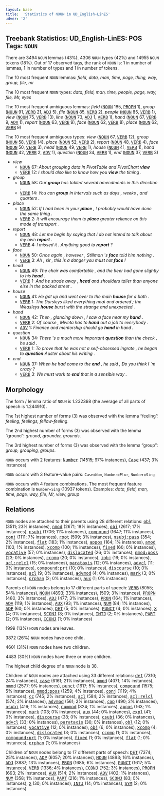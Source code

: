 ```yaml
---
layout: base
title:  'Statistics of NOUN in UD_English-LinES'
udver: '2'
---
```


## Treebank Statistics: UD_English-LinES: POS Tags: `NOUN`

There are 3494 `NOUN` lemmas (43%), 4306 `NOUN` types (42%) and 14955 `NOUN` tokens (18%).
Out of 17 observed tags, the rank of `NOUN` is: 1 in number of lemmas, 1 in number of types and 1 in number of tokens.

The 10 most frequent `NOUN` lemmas: <em>field, data, man, time, page, thing, way, group, file, mr</em>

The 10 most frequent `NOUN` types:  <em>data, field, man, time, people, page, way, file, Mr, eyes</em>

The 10 most frequent ambiguous lemmas: <em>field</em> (<tt><a href="en_lines-pos-NOUN.html">NOUN</a></tt> 185, <tt><a href="en_lines-pos-PROPN.html">PROPN</a></tt> 1), <em>group</em> (<tt><a href="en_lines-pos-NOUN.html">NOUN</a></tt> 91, <tt><a href="en_lines-pos-VERB.html">VERB</a></tt> 21, <tt><a href="en_lines-pos-ADJ.html">ADJ</a></tt> 5), <em>file</em> (<tt><a href="en_lines-pos-NOUN.html">NOUN</a></tt> 85, <tt><a href="en_lines-pos-VERB.html">VERB</a></tt> 2), <em>people</em> (<tt><a href="en_lines-pos-NOUN.html">NOUN</a></tt> 85, <tt><a href="en_lines-pos-VERB.html">VERB</a></tt> 1), <em>view</em> (<tt><a href="en_lines-pos-NOUN.html">NOUN</a></tt> 75, <tt><a href="en_lines-pos-VERB.html">VERB</a></tt> 13), <em>line</em> (<tt><a href="en_lines-pos-NOUN.html">NOUN</a></tt> 73, <tt><a href="en_lines-pos-ADJ.html">ADJ</a></tt> 1, <tt><a href="en_lines-pos-VERB.html">VERB</a></tt> 1), <em>hand</em> (<tt><a href="en_lines-pos-NOUN.html">NOUN</a></tt> 67, <tt><a href="en_lines-pos-VERB.html">VERB</a></tt> 9, <tt><a href="en_lines-pos-ADV.html">ADV</a></tt> 1), <em>report</em> (<tt><a href="en_lines-pos-NOUN.html">NOUN</a></tt> 63, <tt><a href="en_lines-pos-VERB.html">VERB</a></tt> 9), <em>face</em> (<tt><a href="en_lines-pos-NOUN.html">NOUN</a></tt> 62, <tt><a href="en_lines-pos-VERB.html">VERB</a></tt> 8), <em>place</em> (<tt><a href="en_lines-pos-NOUN.html">NOUN</a></tt> 62, <tt><a href="en_lines-pos-VERB.html">VERB</a></tt> 9)

The 10 most frequent ambiguous types:  <em>view</em> (<tt><a href="en_lines-pos-NOUN.html">NOUN</a></tt> 67, <tt><a href="en_lines-pos-VERB.html">VERB</a></tt> 12), <em>group</em> (<tt><a href="en_lines-pos-NOUN.html">NOUN</a></tt> 58, <tt><a href="en_lines-pos-VERB.html">VERB</a></tt> 14), <em>place</em> (<tt><a href="en_lines-pos-NOUN.html">NOUN</a></tt> 52, <tt><a href="en_lines-pos-VERB.html">VERB</a></tt> 2), <em>report</em> (<tt><a href="en_lines-pos-NOUN.html">NOUN</a></tt> 48, <tt><a href="en_lines-pos-VERB.html">VERB</a></tt> 4), <em>face</em> (<tt><a href="en_lines-pos-NOUN.html">NOUN</a></tt> 50, <tt><a href="en_lines-pos-VERB.html">VERB</a></tt> 3), <em>head</em> (<tt><a href="en_lines-pos-NOUN.html">NOUN</a></tt> 49, <tt><a href="en_lines-pos-VERB.html">VERB</a></tt> 1), <em>house</em> (<tt><a href="en_lines-pos-NOUN.html">NOUN</a></tt> 41, <tt><a href="en_lines-pos-VERB.html">VERB</a></tt> 1), <em>hand</em> (<tt><a href="en_lines-pos-NOUN.html">NOUN</a></tt> 42, <tt><a href="en_lines-pos-VERB.html">VERB</a></tt> 2, <tt><a href="en_lines-pos-ADV.html">ADV</a></tt> 1), <em>question</em> (<tt><a href="en_lines-pos-NOUN.html">NOUN</a></tt> 34, <tt><a href="en_lines-pos-VERB.html">VERB</a></tt> 1), <em>end</em> (<tt><a href="en_lines-pos-NOUN.html">NOUN</a></tt> 37, <tt><a href="en_lines-pos-VERB.html">VERB</a></tt> 3)


* <em>view</em>
  * <tt><a href="en_lines-pos-NOUN.html">NOUN</a></tt> 67: <em>About grouping data in PivotTable and PivotChart <b>view</b></em>
  * <tt><a href="en_lines-pos-VERB.html">VERB</a></tt> 12: <em>I should also like to know how you <b>view</b> the timing .</em>
* <em>group</em>
  * <tt><a href="en_lines-pos-NOUN.html">NOUN</a></tt> 58: <em>Our <b>group</b> has tabled several amendments in this direction .</em>
  * <tt><a href="en_lines-pos-VERB.html">VERB</a></tt> 14: <em>You can <b>group</b> in intervals such as days , weeks , and quarters .</em>
* <em>place</em>
  * <tt><a href="en_lines-pos-NOUN.html">NOUN</a></tt> 52: <em>If I had been in your <b>place</b> , I probably would have done the same thing .</em>
  * <tt><a href="en_lines-pos-VERB.html">VERB</a></tt> 2: <em>It will encourage them to <b>place</b> greater reliance on this mode of transport .</em>
* <em>report</em>
  * <tt><a href="en_lines-pos-NOUN.html">NOUN</a></tt> 48: <em>Let me begin by saying that I do not intend to talk about my own <b>report</b> .</em>
  * <tt><a href="en_lines-pos-VERB.html">VERB</a></tt> 4: <em>I missed it . Anything good to <b>report</b> ?</em>
* <em>face</em>
  * <tt><a href="en_lines-pos-NOUN.html">NOUN</a></tt> 50: <em>Once again , however , Stillman 's <b>face</b> told him nothing .</em>
  * <tt><a href="en_lines-pos-VERB.html">VERB</a></tt> 3: <em>Ah , sir , this is a danger you must not <b>face</b> !</em>
* <em>head</em>
  * <tt><a href="en_lines-pos-NOUN.html">NOUN</a></tt> 49: <em>The chair was comfortable , and the beer had gone slightly to his <b>head</b> .</em>
  * <tt><a href="en_lines-pos-VERB.html">VERB</a></tt> 1: <em>And he strode away , <b>head</b> and shoulders taller than anyone else in the packed street .</em>
* <em>house</em>
  * <tt><a href="en_lines-pos-NOUN.html">NOUN</a></tt> 41: <em>He got up and went over to the main <b>house</b> for a bath .</em>
  * <tt><a href="en_lines-pos-VERB.html">VERB</a></tt> 1: <em>The Dursleys liked everything neat and ordered ; the Weasleys <b>house</b> burst with the strange and unexpected .</em>
* <em>hand</em>
  * <tt><a href="en_lines-pos-NOUN.html">NOUN</a></tt> 42: <em>Then , glancing down , I saw a face near my <b>hand</b> .</em>
  * <tt><a href="en_lines-pos-VERB.html">VERB</a></tt> 2: <em>Of course , Mweta has to <b>hand</b> out a job to everybody .</em>
  * <tt><a href="en_lines-pos-ADV.html">ADV</a></tt> 1: <em>Finance and mentorship should go <b>hand</b> in hand .</em>
* <em>question</em>
  * <tt><a href="en_lines-pos-NOUN.html">NOUN</a></tt> 34: <em>There 's a much more important <b>question</b> than the check , he said .</em>
  * <tt><a href="en_lines-pos-VERB.html">VERB</a></tt> 1: <em>To prove that he was not a self-obsessed ingrate , he began to <b>question</b> Auster about his writing .</em>
* <em>end</em>
  * <tt><a href="en_lines-pos-NOUN.html">NOUN</a></tt> 37: <em>When he had come to the <b>end</b> , he said , Do you think I 'm crazy ?</em>
  * <tt><a href="en_lines-pos-VERB.html">VERB</a></tt> 3: <em>We must work to <b>end</b> that in a sensible way .</em>

## Morphology

The form / lemma ratio of `NOUN` is 1.232398 (the average of all parts of speech is 1.244910).

The 1st highest number of forms (3) was observed with the lemma “feeling”: <em>feeling, feelings, fellow-feeling</em>.

The 2nd highest number of forms (3) was observed with the lemma “ground”: <em>ground, grounder, grounds</em>.

The 3rd highest number of forms (3) was observed with the lemma “group”: <em>group, grouping, groups</em>.

`NOUN` occurs with 2 features: <tt><a href="en_lines-feat-Number.html">Number</a></tt> (14515; 97% instances), <tt><a href="en_lines-feat-Case.html">Case</a></tt> (437; 3% instances)

`NOUN` occurs with 3 feature-value pairs: `Case=Nom`, `Number=Plur`, `Number=Sing`

`NOUN` occurs with 4 feature combinations.
The most frequent feature combination is `Number=Sing` (10937 tokens).
Examples: <em>data, field, man, time, page, way, file, Mr, view, group</em>


## Relations

`NOUN` nodes are attached to their parents using 28 different relations: <tt><a href="en_lines-dep-obl.html">obl</a></tt> (3511; 23% instances), <tt><a href="en_lines-dep-nmod.html">nmod</a></tt> (2671; 18% instances), <tt><a href="en_lines-dep-obj.html">obj</a></tt> (2617; 17% instances), <tt><a href="en_lines-dep-nsubj.html">nsubj</a></tt> (1706; 11% instances), <tt><a href="en_lines-dep-compound.html">compound</a></tt> (1647; 11% instances), <tt><a href="en_lines-dep-conj.html">conj</a></tt> (1111; 7% instances), <tt><a href="en_lines-dep-root.html">root</a></tt> (509; 3% instances), <tt><a href="en_lines-dep-nsubj-pass.html">nsubj:pass</a></tt> (354; 2% instances), <tt><a href="en_lines-dep-flat.html">flat</a></tt> (183; 1% instances), <tt><a href="en_lines-dep-appos.html">appos</a></tt> (164; 1% instances), <tt><a href="en_lines-dep-amod.html">amod</a></tt> (103; 1% instances), <tt><a href="en_lines-dep-xcomp.html">xcomp</a></tt> (100; 1% instances), <tt><a href="en_lines-dep-fixed.html">fixed</a></tt> (60; 0% instances), <tt><a href="en_lines-dep-vocative.html">vocative</a></tt> (57; 0% instances), <tt><a href="en_lines-dep-dislocated.html">dislocated</a></tt> (26; 0% instances), <tt><a href="en_lines-dep-nmod-poss.html">nmod:poss</a></tt> (23; 0% instances), <tt><a href="en_lines-dep-ccomp.html">ccomp</a></tt> (20; 0% instances), <tt><a href="en_lines-dep-iobj.html">iobj</a></tt> (16; 0% instances), <tt><a href="en_lines-dep-acl-relcl.html">acl:relcl</a></tt> (15; 0% instances), <tt><a href="en_lines-dep-parataxis.html">parataxis</a></tt> (12; 0% instances), <tt><a href="en_lines-dep-advcl.html">advcl</a></tt> (11; 0% instances), <tt><a href="en_lines-dep-compound-prt.html">compound:prt</a></tt> (10; 0% instances), <tt><a href="en_lines-dep-discourse.html">discourse</a></tt> (10; 0% instances), <tt><a href="en_lines-dep-acl.html">acl</a></tt> (9; 0% instances), <tt><a href="en_lines-dep-advmod.html">advmod</a></tt> (4; 0% instances), <tt><a href="en_lines-dep-mark.html">mark</a></tt> (3; 0% instances), <tt><a href="en_lines-dep-orphan.html">orphan</a></tt> (2; 0% instances), <tt><a href="en_lines-dep-aux.html">aux</a></tt> (1; 0% instances)

Parents of `NOUN` nodes belong to 17 different parts of speech: <tt><a href="en_lines-pos-VERB.html">VERB</a></tt> (8055; 54% instances), <tt><a href="en_lines-pos-NOUN.html">NOUN</a></tt> (4893; 33% instances),  (509; 3% instances), <tt><a href="en_lines-pos-PROPN.html">PROPN</a></tt> (480; 3% instances), <tt><a href="en_lines-pos-ADJ.html">ADJ</a></tt> (477; 3% instances), <tt><a href="en_lines-pos-PRON.html">PRON</a></tt> (164; 1% instances), <tt><a href="en_lines-pos-ADV.html">ADV</a></tt> (119; 1% instances), <tt><a href="en_lines-pos-AUX.html">AUX</a></tt> (93; 1% instances), <tt><a href="en_lines-pos-NUM.html">NUM</a></tt> (84; 1% instances), <tt><a href="en_lines-pos-ADP.html">ADP</a></tt> (60; 0% instances), <tt><a href="en_lines-pos-DET.html">DET</a></tt> (5; 0% instances), <tt><a href="en_lines-pos-PUNCT.html">PUNCT</a></tt> (4; 0% instances), <tt><a href="en_lines-pos-X.html">X</a></tt> (4; 0% instances), <tt><a href="en_lines-pos-SCONJ.html">SCONJ</a></tt> (3; 0% instances), <tt><a href="en_lines-pos-INTJ.html">INTJ</a></tt> (2; 0% instances), <tt><a href="en_lines-pos-PART.html">PART</a></tt> (2; 0% instances), <tt><a href="en_lines-pos-CCONJ.html">CCONJ</a></tt> (1; 0% instances)

1999 (13%) `NOUN` nodes are leaves.

3872 (26%) `NOUN` nodes have one child.

4601 (31%) `NOUN` nodes have two children.

4483 (30%) `NOUN` nodes have three or more children.

The highest child degree of a `NOUN` node is 38.

Children of `NOUN` nodes are attached using 33 different relations: <tt><a href="en_lines-dep-det.html">det</a></tt> (7310; 24% instances), <tt><a href="en_lines-dep-case.html">case</a></tt> (6161; 21% instances), <tt><a href="en_lines-dep-amod.html">amod</a></tt> (4071; 14% instances), <tt><a href="en_lines-dep-nmod.html">nmod</a></tt> (2577; 9% instances), <tt><a href="en_lines-dep-punct.html">punct</a></tt> (1617; 5% instances), <tt><a href="en_lines-dep-compound.html">compound</a></tt> (1575; 5% instances), <tt><a href="en_lines-dep-nmod-poss.html">nmod:poss</a></tt> (1259; 4% instances), <tt><a href="en_lines-dep-conj.html">conj</a></tt> (1119; 4% instances), <tt><a href="en_lines-dep-cc.html">cc</a></tt> (745; 2% instances), <tt><a href="en_lines-dep-acl.html">acl</a></tt> (584; 2% instances), <tt><a href="en_lines-dep-acl-relcl.html">acl:relcl</a></tt> (574; 2% instances), <tt><a href="en_lines-dep-advmod.html">advmod</a></tt> (561; 2% instances), <tt><a href="en_lines-dep-cop.html">cop</a></tt> (490; 2% instances), <tt><a href="en_lines-dep-nsubj.html">nsubj</a></tt> (416; 1% instances), <tt><a href="en_lines-dep-nummod.html">nummod</a></tt> (324; 1% instances), <tt><a href="en_lines-dep-appos.html">appos</a></tt> (163; 1% instances), <tt><a href="en_lines-dep-mark.html">mark</a></tt> (103; 0% instances), <tt><a href="en_lines-dep-aux.html">aux</a></tt> (44; 0% instances), <tt><a href="en_lines-dep-expl.html">expl</a></tt> (41; 0% instances), <tt><a href="en_lines-dep-discourse.html">discourse</a></tt> (38; 0% instances), <tt><a href="en_lines-dep-csubj.html">csubj</a></tt> (36; 0% instances), <tt><a href="en_lines-dep-advcl.html">advcl</a></tt> (33; 0% instances), <tt><a href="en_lines-dep-parataxis.html">parataxis</a></tt> (30; 0% instances), <tt><a href="en_lines-dep-obl.html">obl</a></tt> (12; 0% instances), <tt><a href="en_lines-dep-vocative.html">vocative</a></tt> (12; 0% instances), <tt><a href="en_lines-dep-obj.html">obj</a></tt> (6; 0% instances), <tt><a href="en_lines-dep-xcomp.html">xcomp</a></tt> (4; 0% instances), <tt><a href="en_lines-dep-dislocated.html">dislocated</a></tt> (3; 0% instances), <tt><a href="en_lines-dep-ccomp.html">ccomp</a></tt> (1; 0% instances), <tt><a href="en_lines-dep-compound-prt.html">compound:prt</a></tt> (1; 0% instances), <tt><a href="en_lines-dep-fixed.html">fixed</a></tt> (1; 0% instances), <tt><a href="en_lines-dep-flat.html">flat</a></tt> (1; 0% instances), <tt><a href="en_lines-dep-orphan.html">orphan</a></tt> (1; 0% instances)

Children of `NOUN` nodes belong to 17 different parts of speech: <tt><a href="en_lines-pos-DET.html">DET</a></tt> (7374; 25% instances), <tt><a href="en_lines-pos-ADP.html">ADP</a></tt> (6057; 20% instances), <tt><a href="en_lines-pos-NOUN.html">NOUN</a></tt> (4893; 16% instances), <tt><a href="en_lines-pos-ADJ.html">ADJ</a></tt> (3887; 13% instances), <tt><a href="en_lines-pos-PRON.html">PRON</a></tt> (1685; 6% instances), <tt><a href="en_lines-pos-PUNCT.html">PUNCT</a></tt> (1617; 5% instances), <tt><a href="en_lines-pos-VERB.html">VERB</a></tt> (1336; 4% instances), <tt><a href="en_lines-pos-CCONJ.html">CCONJ</a></tt> (752; 3% instances), <tt><a href="en_lines-pos-PROPN.html">PROPN</a></tt> (693; 2% instances), <tt><a href="en_lines-pos-AUX.html">AUX</a></tt> (514; 2% instances), <tt><a href="en_lines-pos-ADV.html">ADV</a></tt> (402; 1% instances), <tt><a href="en_lines-pos-NUM.html">NUM</a></tt> (358; 1% instances), <tt><a href="en_lines-pos-PART.html">PART</a></tt> (216; 1% instances), <tt><a href="en_lines-pos-SCONJ.html">SCONJ</a></tt> (83; 0% instances), <tt><a href="en_lines-pos-X.html">X</a></tt> (30; 0% instances), <tt><a href="en_lines-pos-INTJ.html">INTJ</a></tt> (14; 0% instances), <tt><a href="en_lines-pos-SYM.html">SYM</a></tt> (2; 0% instances)

